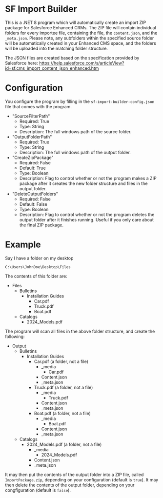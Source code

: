 # SF Import Builder
 
This is a .NET 8 program which will automatically create an import ZIP package for Salesforce Enhanced CRMs. The ZIP file will contain individual folders for every importee file, containing the file, the `content.json`, and the `_meta.json`. Please note, any subfolders within the specified source folder will be automatically created in your Enhanced CMS space, and the folders will be uploaded into the matching folder structure.

The JSON files are created based on the specification provided by Salesforce here: https://help.salesforce.com/s/articleView?id=sf.cms_import_content_json_enhanced.htm

# Configuration

You configure the program by filling in the `sf-import-builder-config.json` file that comes with the program.

* "SourceFilterPath"
  * Required: True
  * Type: String
  * Description: The full windows path of the source folder.
* "OutputFolderPath"
  * Required: True
  * Type: String
  * Description: The full windows path of the output folder.
* "CreateZipPackage"
  * Required: False
  * Default: True
  * Type: Boolean
  * Description: Flag to control whether or not the program makes a ZIP package after it creates the new folder structure and files in the output folder.
* "DeleteOutputFolders"
  * Required: False
  * Default: False
  * Type: Boolean
  * Description: Flag to control whether or not the program deletes the output folder after it finishes running. Useful if you only care about the final ZIP package.

# Example

Say I have a folder on my desktop

`C:\Users\JohnDoe\Desktop\Files`

The contents of this folder are:

* Files
  * Bulletins
    * Installation Guides
      * Car.pdf
      * Truck.pdf
      * Boat.pdf
  * Catalogs
    * 2024_Models.pdf
 
The program will scan all files in the above folder structure, and create the following:

* Output
  * Bulletins
    * Installation Guides
      * Car.pdf (a folder, not a file)
        * _media
          * Car.pdf
        * Content.json
        * _meta.json
      * Truck.pdf (a folder, not a file)
        * _media
          * Truck.pdf
        * Content.json
        * _meta.json
      * Boat.pdf (a folder, not a file)
        * _media
          * Boat.pdf
        * Content.json
        * _meta.json
  * Catalogs
    * 2024_Models.pdf (a folder, not a file)
        * _media
          * 2024_Models.pdf
        * Content.json
        * _meta.json
     
 It may then put the contents of the output folder into a ZIP file, called `ImportPackage.zip`, depending on your configuration (default is `true`). It may then delete the contents of the output folder, depending on your congfiguration (default is `false`).
